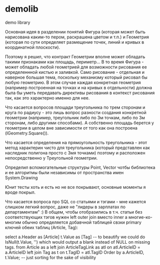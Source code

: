 # demolib
demo library

Основная идея в разделении понятий Фигура (которая может быть нарисована каким-то пером, раскрашена цветом и т.п.)
и Геометрия (которая по сути определяет размещение точек, линий и кривых в координатной плоскости).

Поэтому я решил, что контракт Геометрии вполне может обладать такими признаками как площадь, периметр... 
В то время Фигура - может обладать любой геометрией для возможности рисования ее определеннной кистью и заливкой. 
Само рисование - отдельная и наверное большая тема, поскольку механизму который рисовал бы любую геометрию. В этом случае 
каждая конкретная геометрия (например построенная на точках и на кривых в отдельности) должна была бы уметь передавать 
директивы рисования в контекст рисования так, как это характерно именно для нее.

Что касается вопросов площади треугольника по трем сторонам и круга по радиусу - 
это лишь вопрос разности создания конкретной геометрии (например, треугольник либо по 3м точкам, либо по 3м сторонам, 
либо другими способами). А собственно площадь берется у геометрии в целом вне зависимости от того как она построена (IGeometry.Square()).

Что касается определения на прямоугольность треугольника - этот метод характерин чисто для треугольника (который представлен как наследник 
полигона просто с 3мя точками) поэтому и расположен непосредственно у Треугольной геометрии.

Определил вспомогательные структуры Point, Vector чотбы библиотека и ее алгоритмы были независимы от пространства имен System.Drawing

Юнит тесты хоть и есть но не все покрывают, основные моменты я вроде покрыл.

Что касается вопроса про SQL со статьями и тэгами - мне кажется слишком легкий вопрос, даже не "лидеры в зарплатах по департаментам" :)
В общем, чтобы отобразились в т.ч. статьи без соответствующих тэгов нужен left outer join вместо inner
а многие-ко-многим обычно определяется добавчной таблицей свзки primary ключей обеих таблиц (Article, Tag):

select
  a.Header as [Article]
  t.Value as [Tag]  -- to beautify we could do IsNull(t.Value, '') which would output a blank instead of NULL on missing tags.
  from Article as a
    left join ArticleTagLink as atl on atl.ArticleID = a.ArticleID 
    left join Tag as t on t.TagID = atl.TagID
  Order by a.ArticleID, t.Value; -- just sorting for the sake of visibility
